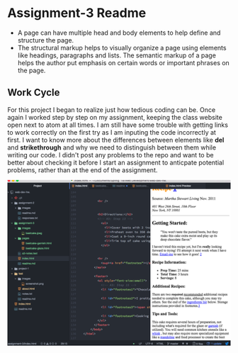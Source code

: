 # Assignment-3 Readme

- A page can have multiple head and body elements to help define and structure the page.
- The structural markup helps to visually organize a page using elements like headings, paragraphs and lists. The semantic markup of a page helps the author put emphasis on certain words or important phrases on the page.

## Work Cycle

For this project I began to realize just how tedious coding can be. Once again I worked step by step on my assignment, keeping the class website open next to atom at all times. I am still have some trouble with getting links to work correctly on the first try as I am inputing the code incorrectly at first. I want to know more about the differences between elements like <b>del</b> and <b>strikethrough</b> and why we need to distinguish between them while writing our code. I didn't post any problems to the repo and want to be better about checking it before I start an assignment to anticpate potential problems, rather than at the end of the assignment.

![workspace](./images/workspace-3.png)
